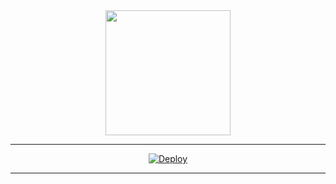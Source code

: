 
<div align="center">
  <img border-radius: 15px src="https://i.postimg.cc/kMk6JB8p/1961540.jpg" width="200" height="200"/>
  <p align="center">
</p>

----

<div align="center">

[![Deploy](https://www.herokucdn.com/deploy/button.svg)](https://heroku.com/deploy?template=https://github.com/ThevinduHansara/Project-69)
     </div>

----



